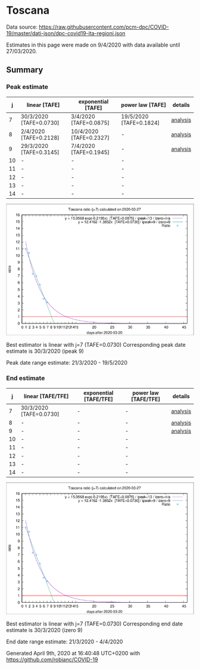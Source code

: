 # Toscana


Data source: https://raw.githubusercontent.com/pcm-dpc/COVID-19/master/dati-json/dpc-covid19-ita-regioni.json

Estimates in this page were made on 9/4/2020 with data available until 27/03/2020.


## Summary 

### Peak estimate 
|j|linear [TAFE]|exponential [TAFE]|power law [TAFE]|details|
|---|----|-----------|---------|-------|
|7|30/3/2020 [TAFE=0.0730]|3/4/2020 [TAFE=0.0875]|19/5/2020 [TAFE=0.1824]|[analysis](COVID-19_toscana_j7_2020-03-27.md)|
|8|2/4/2020 [TAFE=0.2128]|10/4/2020 [TAFE=0.2327]|-|[analysis](COVID-19_toscana_j8_2020-03-27.md)|
|9|29/3/2020 [TAFE=0.3145]|7/4/2020 [TAFE=0.1945]|-|[analysis](COVID-19_toscana_j9_2020-03-27.md)|
|10|-|-|-||
|11|-|-|-||
|12|-|-|-||
|13|-|-|-||
|14|-|-|-||

![best peak estimate](COVID-19_toscana_j7_2020-03-27.png)

Best estimator is linear with j=7 (TAFE=0.0730)
Corresponding peak date estimate is 30/3/2020 (ipeak 9)


Peak date range estimate: 21/3/2020 - 19/5/2020

### End estimate 
|j|linear [TAFE/TFE]|exponential [TAFE/TFE]|power law [TAFE/TFE]|details|
|---|----|-----------|---------|-------|
|7|30/3/2020 [TAFE=0.0730]|-|-|[analysis](COVID-19_toscana_j7_2020-03-27.md)|
|8|-|-|-|[analysis](COVID-19_toscana_j8_2020-03-27.md)|
|9|-|-|-|[analysis](COVID-19_toscana_j9_2020-03-27.md)|
|10|-|-|-||
|11|-|-|-||
|12|-|-|-||
|13|-|-|-||
|14|-|-|-||

![best zero estimate](COVID-19_toscana_j7_2020-03-27.png)

Best estimator is linear with j=7 (TAFE=0.0730)
Corresponding end date estimate is 30/3/2020 (izero 9)


End date range estimate: 21/3/2020 - 4/4/2020

Generated April 9th, 2020 at 16:40:48 UTC+0200 with https://github.com/robianc/COVID-19
